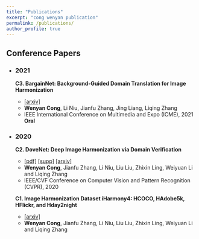 ```yaml
---
title: "Publications"
excerpt: "cong wenyan publication"
permalink: /publications/
author_profile: true
---
```

## Conference Papers
* ### 2021
	<b>C3. BargainNet: Background-Guided Domain Translation for Image Harmonization</b> 
    - [[arxiv]](https://arxiv.org/abs/2009.09169)
    - **Wenyan Cong**, Li Niu, Jianfu Zhang, Jing Liang, Liqing Zhang
    - IEEE International Conference on Multimedia and Expo (ICME), 2021 **Oral**

* ### 2020

    <b>C2. DoveNet: Deep Image Harmonization via Domain Verification</b> 
    - [[pdf]](https://openaccess.thecvf.com/content_CVPR_2020/papers/Cong_DoveNet_Deep_Image_Harmonization_via_Domain_Verification_CVPR_2020_paper.pdf) [[supp]](https://openaccess.thecvf.com/content_CVPR_2020/supplemental/Cong_DoveNet_Deep_Image_CVPR_2020_supplemental.pdf) [[arxiv]](http://arxiv.org/abs/1911.13239) 
    - **Wenyan Cong**, Jianfu Zhang, Li Niu, Liu Liu, Zhixin Ling, Weiyuan Li and Liqing Zhang
    - IEEE/CVF Conference on Computer Vision and Pattern Recognition (CVPR), 2020
    
     <b>C1. Image Harmonization Dataset iHarmony4: HCOCO, HAdobe5k, HFlickr, and Hday2night </b> 
    - [[arxiv]](https://arxiv.org/abs/1908.10526) 
    - **Wenyan Cong**, Jianfu Zhang, Li Niu, Liu Liu, Zhixin Ling, Weiyuan Li and Liqing Zhang

